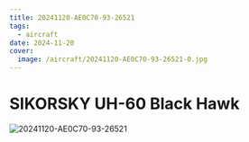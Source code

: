 ```yaml
---
title: 20241120-AE0C70-93-26521
tags:
  - aircraft
date: 2024-11-20
cover:
  image: /aircraft/20241120-AE0C70-93-26521-0.jpg
---
```


# SIKORSKY UH-60 Black Hawk

![20241120-AE0C70-93-26521](/aircraft/20241120-AE0C70-93-26521-1.jpg)